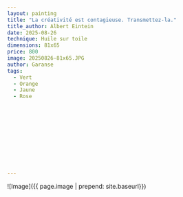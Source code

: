 ```yaml
---
layout: painting
title: "La créativité est contagieuse. Transmettez-la."
title_author: Albert Eintein 
date: 2025-08-26
technique: Huile sur toile
dimensions: 81x65
price: 800
image: 20250826-81x65.JPG
author: Garanse
tags:
  - Vert 
  - Orange
  - Jaune
  - Rose
  
 
  
  
  
  
 
 
  
  
  
---
```

![Image]({{ page.image | prepend: site.baseurl}})

